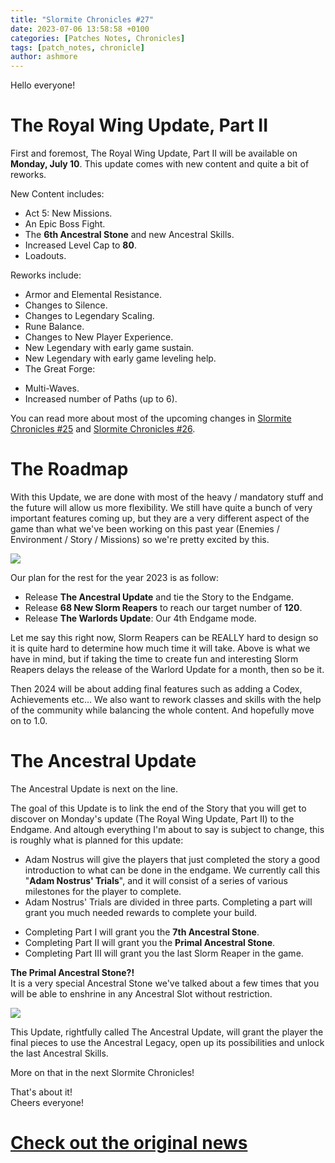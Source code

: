 ```yaml
---
title: "Slormite Chronicles #27"
date: 2023-07-06 13:58:58 +0100
categories: [Patches Notes, Chronicles]
tags: [patch_notes, chronicle]
author: ashmore
---
```

Hello everyone!  
  
  
The Royal Wing Update, Part II
==============================

  
First and foremost, The Royal Wing Update, Part II will be available on **Monday, July 10**. This update comes with new content and quite a bit of reworks.  
  
New Content includes:  
* Act 5: New Missions.
* An Epic Boss Fight.
* The **6th Ancestral Stone** and new Ancestral Skills.
* Increased Level Cap to **80**.
* Loadouts.

  
Reworks include:  
* Armor and Elemental Resistance.
* Changes to Silence.
* Changes to Legendary Scaling.
* Rune Balance.
* Changes to New Player Experience.
* New Legendary with early game sustain.
* New Legendary with early game leveling help.
* The Great Forge:
+ Multi-Waves.
+ Increased number of Paths (up to 6).

You can read more about most of the upcoming changes in [Slormite Chronicles #25](https://steamcommunity.com/games/1104280/announcements/detail/3719453992477321493) and [Slormite Chronicles #26](https://steamcommunity.com/games/1104280/announcements/detail/3721708329664648030).  
  
The Roadmap
===========

  
With this Update, we are done with most of the heavy / mandatory stuff and the future will allow us more flexibility. We still have quite a bunch of very important features coming up, but they are a very different aspect of the game than what we've been working on this past year (Enemies / Environment / Story / Missions) so we're pretty excited by this.  
  
![](/assets/patch_notes/d1741ab949cb8cfc690d92700f5bad5b46453842)  
  
Our plan for the rest for the year 2023 is as follow:  
* Release **The Ancestral Update** and tie the Story to the Endgame.
* Release **68 New Slorm Reapers** to reach our target number of **120**.
* Release **The Warlords Update**: Our 4th Endgame mode.

Let me say this right now, Slorm Reapers can be REALLY hard to design so it is quite hard to determine how much time it will take. Above is what we have in mind, but if taking the time to create fun and interesting Slorm Reapers delays the release of the Warlord Update for a month, then so be it.  
  
Then 2024 will be about adding final features such as adding a Codex, Achievements etc… We also want to rework classes and skills with the help of the community while balancing the whole content. And hopefully move on to 1.0.  
  
  
The Ancestral Update
====================

  
The Ancestral Update is next on the line.  
  
The goal of this Update is to link the end of the Story that you will get to discover on Monday's update (The Royal Wing Update, Part II) to the Endgame. And altough everything I'm about to say is subject to change, this is roughly what is planned for this update:  
* Adam Nostrus will give the players that just completed the story a good introduction to what can be done in the endgame. We currently call this "**Adam Nostrus' Trials**", and it will consist of a series of various milestones for the player to complete.
* Adam Nostrus' Trials are divided in three parts. Completing a part will grant you much needed rewards to complete your build.
+ Completing Part I will grant you the **7th Ancestral Stone**.
+ Completing Part II will grant you the **Primal Ancestral Stone**.
+ Completing Part III will grant you the last Slorm Reaper in the game.

**The Primal Ancestral Stone?!**   
It is a very special Ancestral Stone we've talked about a few times that you will be able to enshrine in any Ancestral Slot without restriction.  
  
![](/assets/patch_notes/ab606078ad666f94abf2bd5113e750cb156f6309)  
  
This Update, rightfully called The Ancestral Update, will grant the player the final pieces to use the Ancestral Legacy, open up its possibilities and unlock the last Ancestral Skills.  
  
More on that in the next Slormite Chronicles!  
  
  
That's about it!  
Cheers everyone!

# <a href="https://steamstore-a.akamaihd.net/news/externalpost/steam_community_announcements/5124582150156102760" target="_blank">Check out the original news</a>